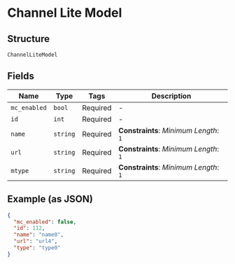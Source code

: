 
# Channel Lite Model

## Structure

`ChannelLiteModel`

## Fields

| Name | Type | Tags | Description |
|  --- | --- | --- | --- |
| `mc_enabled` | `bool` | Required | - |
| `id` | `int` | Required | - |
| `name` | `string` | Required | **Constraints**: *Minimum Length*: `1` |
| `url` | `string` | Required | **Constraints**: *Minimum Length*: `1` |
| `mtype` | `string` | Required | **Constraints**: *Minimum Length*: `1` |

## Example (as JSON)

```json
{
  "mc_enabled": false,
  "id": 112,
  "name": "name0",
  "url": "url4",
  "type": "type0"
}
```

